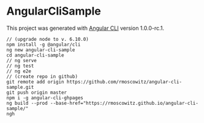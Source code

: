 # AngularCliSample

This project was generated with [Angular CLI](https://github.com/angular/angular-cli) version 1.0.0-rc.1.

```
// (upgrade node to v. 6.10.0)
npm install -g @angular/cli
ng new angular-cli-sample
cd angular-cli-sample
// ng serve
// ng test
// ng e2e
// (create repo in github)
git remote add origin https://github.com/rmoscowitz/angular-cli-sample.git
git push origin master
npm i -g angular-cli-ghpages
ng build --prod --base-href="https://rmoscowitz.github.io/angular-cli-sample/"
ngh
```
